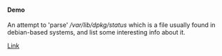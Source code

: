 #### Demo 
An attempt to 'parse' */var/lib/dpkg/status* which is
a file usually found in debian-based systems, and list some
interesting info about it.

[Link](https://protected-basin-80399.herokuapp.com/)
